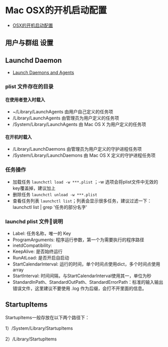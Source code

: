 # Mac OSX的开机启动配置

* [OSX的开机启动配置](http://www.tanhao.me/talk/1287.html/)

## 用户与群组 设置

## Launchd Daemon

* [Launch Daemons and Agents](https://developer.apple.com/library/archive/documentation/MacOSX/Conceptual/BPSystemStartup/Chapters/CreatingLaunchdJobs.html#//apple_ref/doc/uid/10000172i-SW7-BCIEDDBJ)

### plist 文件存在的目录

#### 在使用者登入时载入

* ~/Library/LaunchAgents  由用户自己定义的任务项
* /Library/LaunchAgents 由管理员为用户定义的任务项
* /System/Library/LaunchAgents  由 Mac OS X 为用户定义的任务项

#### 在开机时载入

* /Library/LaunchDaemons 由管理员为用户定义的守护进程任务项
* /System/Library/LaunchDaemons 由 Mac OS X 定义的守护进程任务项

### 任务操作

* 加载任务 `launchctl load -w ***.plist` ；-w 选项会将plist文件中无效的key覆盖掉，建议加上
* 删除任务 `launchctl unload -w ***.plist`
* 查看任务列表 `launchctl list`；列表会显示很多任务，建议过滤一下：launchctl list | grep '任务的部分名字'

### launchd plist 文件说明

* Label: 任务名称，唯一的 Key
* ProgramArguments: 程序运行参数，第一个为需要执行的程序路径
* inetdCompatibility:
* KeepAlive: 是否始终运行
* RunAtLoad: 是否开启自启动
* StartCalendarInterval: 运行的时间，单个时间点使用dict，多个时间点使用 array <dict>
* StartInterval: 时间间隔，与StartCalendarInterval使用其一，单位为秒
* StandardInPath、StandardOutPath、StandardErrorPath：标准的输入输出错误文件，这里建议不要使用 .log 作为后缀，会打不开里面的信息。


## StartupItems

StartupItems一般存放在以下两个路径下：

1）/System/Library/StartupItems

2）/Library/StartupItems
